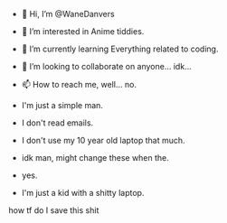 - 👋 Hi, I’m @WaneDanvers
- 👀 I’m interested in Anime tiddies.
- 🌱 I’m currently learning Everything related to coding.
- 💞️ I’m looking to collaborate on anyone... idk...
- 📫 How to reach me, well... no.

- I'm just a simple man. 
- I don't read emails.
- I don't use my 10 year old laptop that much.
- idk man, might change these when the.
- yes.
- I'm just a kid with a shitty laptop.






how tf do I save this shit




<!---
WaneDanvers/WaneDanvers is a ✨ special ✨ repository because its `README.md` (this file) appears on your GitHub profile.
You can click the Preview link to take a look at your changes.
--->
